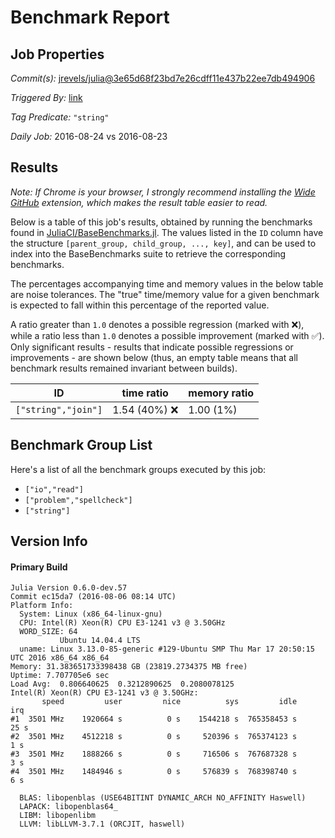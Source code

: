 # Benchmark Report

## Job Properties

*Commit(s):* [jrevels/julia@3e65d68f23bd7e26cdff11e437b22ee7db494906](https://github.com/jrevels/julia/commit/3e65d68f23bd7e26cdff11e437b22ee7db494906)

*Triggered By:* [link](https://github.com/jrevels/julia/commit/3e65d68f23bd7e26cdff11e437b22ee7db494906#commitcomment-18764212)

*Tag Predicate:* `"string"`

*Daily Job:* 2016-08-24 vs 2016-08-23

## Results

*Note: If Chrome is your browser, I strongly recommend installing the [Wide GitHub](https://chrome.google.com/webstore/detail/wide-github/kaalofacklcidaampbokdplbklpeldpj?hl=en)
extension, which makes the result table easier to read.*

Below is a table of this job's results, obtained by running the benchmarks found in
[JuliaCI/BaseBenchmarks.jl](https://github.com/JuliaCI/BaseBenchmarks.jl). The values
listed in the `ID` column have the structure `[parent_group, child_group, ..., key]`,
and can be used to index into the BaseBenchmarks suite to retrieve the corresponding
benchmarks.

The percentages accompanying time and memory values in the below table are noise tolerances. The "true"
time/memory value for a given benchmark is expected to fall within this percentage of the reported value.

A ratio greater than `1.0` denotes a possible regression (marked with :x:), while a ratio less
than `1.0` denotes a possible improvement (marked with :white_check_mark:). Only significant results - results
that indicate possible regressions or improvements - are shown below (thus, an empty table means that all
benchmark results remained invariant between builds).

| ID | time ratio | memory ratio |
|----|------------|--------------|
| `["string","join"]` | 1.54 (40%) :x: | 1.00 (1%)  |

## Benchmark Group List

Here's a list of all the benchmark groups executed by this job:

- `["io","read"]`
- `["problem","spellcheck"]`
- `["string"]`

## Version Info

#### Primary Build

```
Julia Version 0.6.0-dev.57
Commit ec15da7 (2016-08-06 08:14 UTC)
Platform Info:
  System: Linux (x86_64-linux-gnu)
  CPU: Intel(R) Xeon(R) CPU E3-1241 v3 @ 3.50GHz
  WORD_SIZE: 64
           Ubuntu 14.04.4 LTS
  uname: Linux 3.13.0-85-generic #129-Ubuntu SMP Thu Mar 17 20:50:15 UTC 2016 x86_64 x86_64
Memory: 31.383651733398438 GB (23819.2734375 MB free)
Uptime: 7.707705e6 sec
Load Avg:  0.806640625  0.3212890625  0.2080078125
Intel(R) Xeon(R) CPU E3-1241 v3 @ 3.50GHz: 
       speed         user         nice          sys         idle          irq
#1  3501 MHz    1920664 s          0 s    1544218 s  765358453 s         25 s
#2  3501 MHz    4512218 s          0 s     520396 s  765374123 s          1 s
#3  3501 MHz    1888266 s          0 s     716506 s  767687328 s          3 s
#4  3501 MHz    1484946 s          0 s     576839 s  768398740 s          6 s

  BLAS: libopenblas (USE64BITINT DYNAMIC_ARCH NO_AFFINITY Haswell)
  LAPACK: libopenblas64_
  LIBM: libopenlibm
  LLVM: libLLVM-3.7.1 (ORCJIT, haswell)

```
